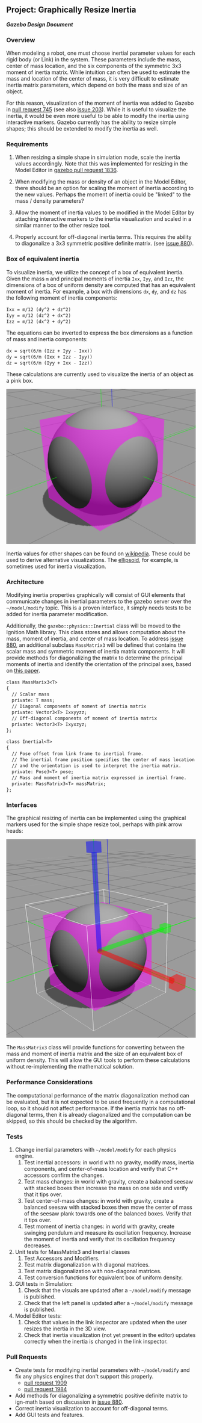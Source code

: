 ## Project: Graphically Resize Inertia
***Gazebo Design Document***

### Overview

When modeling a robot, one must choose inertial parameter values
for each rigid body (or Link) in the system.
These parameters include the mass, center of mass location,
and the six components of the symmetric 3x3 moment of inertia matrix.
While intuition can often be used to estimate the mass
and location of the center of mass,
it is very difficult to estimate inertia matrix parameters,
which depend on both the mass and size of an object.

For this reason, visualization of the moment of inertia was added to Gazebo in
[pull request 745](https://bitbucket.org/osrf/gazebo/pull-requests/745)
(see also [issue 203](https://bitbucket.org/osrf/gazebo/issues/203)).
While it is useful to visualize the inertia, it would be even more useful
to be able to modify the inertia using interactive markers.
Gazebo currently has the ability to resize simple shapes;
this should be extended to modify the inertia as well.

### Requirements

1. When resizing a simple shape in simulation mode,
scale the inertia values accordingly.
Note that this was implemented for resizing in the Model Editor in
[gazebo pull request 1836](https://bitbucket.org/osrf/gazebo/pull-request/1836).

2. When modifying the mass or density of an object in the Model Editor,
there should be an option for scaling the moment of inertia
according to the new values.
Perhaps the moment of inertia could be "linked" to the
mass / density parameters?

3. Allow the moment of inertia values to be modified in the Model Editor
by attaching interactive markers to the inertia visualization
and scaled in a similar manner to the other resize tool.

4. Properly account for off-diagonal inertia terms.
This requires the ability to diagonalize a 3x3 symmetric
positive definite matrix.
(see [issue 880](https://bitbucket.org/osrf/gazebo/issues/880)).

### Box of equivalent inertia

To visualize inertia, we utilize the concept of a box of equivalent inertia.
Given the mass `m` and principal moments of inertia `Ixx`, `Iyy`, and `Izz`,
the dimensions of a box of uniform density are computed that has
an equivalent moment of inertia.
For example, a box with dimensions `dx`, `dy`, and `dz`
has the following moment of inertia components:

~~~
Ixx = m/12 (dy^2 + dz^2)
Iyy = m/12 (dz^2 + dx^2)
Izz = m/12 (dx^2 + dy^2)
~~~

The equations can be inverted to express the box dimensions
as a function of mass and inertia components:

~~~
dx = sqrt(6/m (Izz + Iyy - Ixx))
dy = sqrt(6/m (Ixx + Izz - Iyy))
dz = sqrt(6/m (Iyy + Ixx - Izz))
~~~

These calculations are currently used to visualize the inertia of an object
as a pink box.

![inertia box of a sphere](inertia_box.png)

Inertia values for other shapes can be found on
[wikipedia](https://en.wikipedia.org/wiki/List_of_moments_of_inertia).
These could be used to derive alternative visualizations.
The [ellipsoid](https://en.wikipedia.org/wiki/Moment_of_inertia#Inertia_ellipsoid),
for example, is sometimes used for inertia visualization.

### Architecture

Modifying inertia properties graphically will consist of GUI elements
that communicate changes in inertial parameters to the gazebo server
over the `~/model/modify` topic.
This is a proven interface, it simply needs tests to be added for
inertia parameter modification.

Additionally, the `gazebo::physics::Inertial` class will be moved
to the Ignition Math library.
This class stores and allows computation about the mass,
moment of inertia, and center of mass location.
To address [issue 880](https://bitbucket.org/osrf/gazebo/issues/880),
an additional subclass `MassMatrix3` will be defined
that contains the scalar mass and symmetric moment of inertia
matrix components.
It will provide methods for diagonalizing the matrix to
determine the principal moments of inertia
and identify the orientation of the principal axes,
based on [this paper](http://arxiv.org/abs/1306.6291v4).

~~~
class MassMarix3<T>
{
  // Scalar mass
  private: T mass;
  // Diagonal components of moment of inertia matrix
  private: Vector3<T> Ixxyyzz;
  // Off-diagonal components of moment of inertia matrix
  private: Vector3<T> Ixyxzyz;
};
~~~

~~~
class Inertial<T>
{
  // Pose offset from link frame to inertial frame.
  // The inertial frame position specifies the center of mass location
  // and the orientation is used to interpret the inertia matrix.
  private: Pose3<T> pose;
  // Mass and moment of inertia matrix expressed in inertial frame.
  private: MassMatrix3<T> massMatrix;
};
~~~

### Interfaces

The graphical resizing of inertia can be implemented using
the graphical markers used for the simple shape resize tool,
perhaps with pink arrow heads:

![resizing a sphere](inertia_resize.png)

The `MassMatrix3` class will provide functions for converting
between the mass and moment of inertia matrix and the size
of an equivalent box of uniform density.
This will allow the GUI tools to perform these calculations
without re-implementing the mathematical solution.

### Performance Considerations

The computational performance of the matrix diagonalization method
can be evaluated, but it is not expected to be used frequently
in a computational loop, so it should not affect performance.
If the inertia matrix has no off-diagonal terms, then it is
already diagonalized and the computation can be skipped,
so this should be checked by the algorithm.

### Tests

1. Change inertial parameters with `~/model/modify` for each physics engine.
    1. Test inertial accessors: in world with no gravity,
       modify mass, inertia components, and center-of-mass location
       and verify that C++ accessors confirm the changes.
    1. Test mass changes: in world with gravity,
       create a balanced seesaw with stacked boxes
       then increase the mass on one side and verify that it tips over.
    1. Test center-of-mass changes: in world with gravity,
       create a balanced seesaw with stacked boxes
       then move the center of mass of the seesaw plank
       towards one of the balanced boxes.
       Verify that it tips over.
    1. Test moment of inertia changes: in world with gravity,
       create swinging pendulum and measure its oscillation frequency.
       Increase the moment of inertia and verify that its oscillation
       frequency decreases.
1. Unit tests for MassMatrix3 and Inertial classes
    1. Test Accessors and Modifiers.
    1. Test matrix diagonalization with diagonal matrices.
    1. Test matrix diagonalization with non-diagonal matrices.
    1. Test conversion functions for equivalent box of uniform density.
1. GUI tests in Simulation:
    1. Check that the visuals are updated after a `~/model/modify`
       message is published.
    1. Check that the left panel is updated after a `~/model/modify`
       message is published.
1. Model Editor tests:
    1. Check that values in the link inspector are updated when
       the user resizes the inertia in the 3D view.
    1. Check that inertia visualization (not yet present in the editor)
       updates correctly when the inertia is changed in the link inspector.

### Pull Requests

* Create tests for modifying inertial parameters with `~/model/modify`
  and fix any physics engines that don't support this properly.
  * [pull request 1909](https://bitbucket.org/osrf/gazebo/pull-requests/1909)
  * [pull request 1984](https://bitbucket.org/osrf/gazebo/pull-requests/1984)
* Add methods for diagonalizing a symmetric positive definite matrix to ign-math
  based on discussion in
  [issue 880](https://bitbucket.org/osrf/gazebo/issues/880).
* Correct inertia visualization to account for off-diagonal terms.
* Add GUI tests and features.
